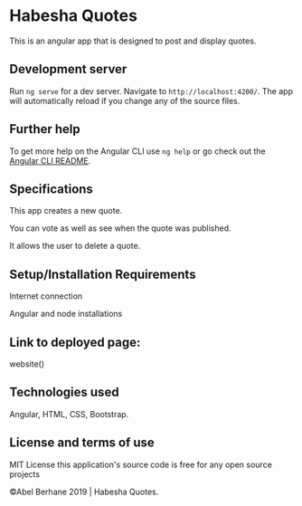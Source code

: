 # Habesha Quotes

This is an angular app that is designed to post and display quotes.

## Development server

Run `ng serve` for a dev server. Navigate to `http://localhost:4200/`. The app will automatically reload if you change any of the source files.

## Further help

To get more help on the Angular CLI use `ng help` or go check out the [Angular CLI README](https://github.com/angular/angular-cli/blob/master/README.md).

## Specifications
This app creates a new quote.

You can vote as well as see when the quote was published.

It allows the user to delete a quote.

## Setup/Installation Requirements
Internet connection

Angular and node installations

## Link to deployed page:
 website()

## Technologies used
Angular, HTML, CSS, Bootstrap.

## License and terms of use
MIT License this application's source code is free for any open source projects

©Abel Berhane 2019 | Habesha Quotes.
